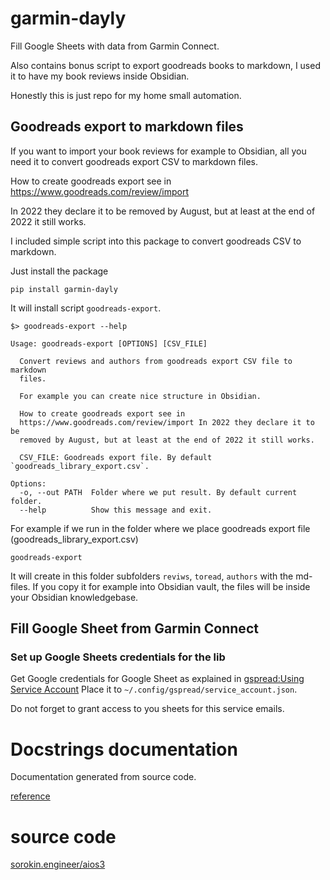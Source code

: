 # garmin-dayly

Fill Google Sheets with data from Garmin Connect.

Also contains bonus script to export goodreads books to markdown, I used it to have my book reviews inside Obsidian.

Honestly this is just repo for my home small automation.

## Goodreads export to markdown files

If you want to import your book reviews for example to Obsidian, all you need it to convert goodreads export CSV
to markdown files.

How to create goodreads export see in https://www.goodreads.com/review/import

In 2022 they declare it to be removed by August, but at least at the end of 2022 it still works.

I included simple script into this package to convert goodreads CSV to markdown.

Just install the package

    pip install garmin-dayly

It will install script `goodreads-export`.

    $> goodreads-export --help

    Usage: goodreads-export [OPTIONS] [CSV_FILE]

      Convert reviews and authors from goodreads export CSV file to markdown
      files.

      For example you can create nice structure in Obsidian.

      How to create goodreads export see in
      https://www.goodreads.com/review/import In 2022 they declare it to be
      removed by August, but at least at the end of 2022 it still works.

      CSV_FILE: Goodreads export file. By default `goodreads_library_export.csv`.

    Options:
      -o, --out PATH  Folder where we put result. By default current folder.
      --help          Show this message and exit.

For example if we run in the folder where we place goodreads export file (goodreads_library_export.csv)

    goodreads-export

It will create in this folder subfolders `reviws`, `toread`, `authors` with the md-files.
If you copy it for example into Obsidian vault, the files will be inside your Obsidian knowledgebase.

## Fill Google Sheet from Garmin Connect

### Set up Google Sheets credentials for the lib
Get Google credentials for Google Sheet as explained in [gspread:Using Service Account](https://docs.gspread.org/en/latest/oauth2.html#enable-api-access-for-a-project)
Place it to `~/.config/gspread/service_account.json`.

Do not forget to grant access to you sheets for this service emails.

# Docstrings documentation

Documentation generated from source code.

[reference](docstrings/)

# source code

[sorokin.engineer/aios3](https://github.com/andgineer/garmin-dayly)

